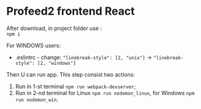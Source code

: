 # Profeed2 frontend React 

After download, in project folder use : <br>
```npm i``` <br>

For WINDOWS users:
* .eslintrc - change: ```"linebreak-style": [2, "unix"]``` -> ```"linebreak-style": [2, "windows"]```

Then U can run app. This step consist two actions: <br>
1. Run in 1-st terminal ```npm run webpack-devserver```; <br>
2. Run in 2-nd terminal for Linux ```npm run nodemon_linux```, for Windows ```npm run nodemon_win```.